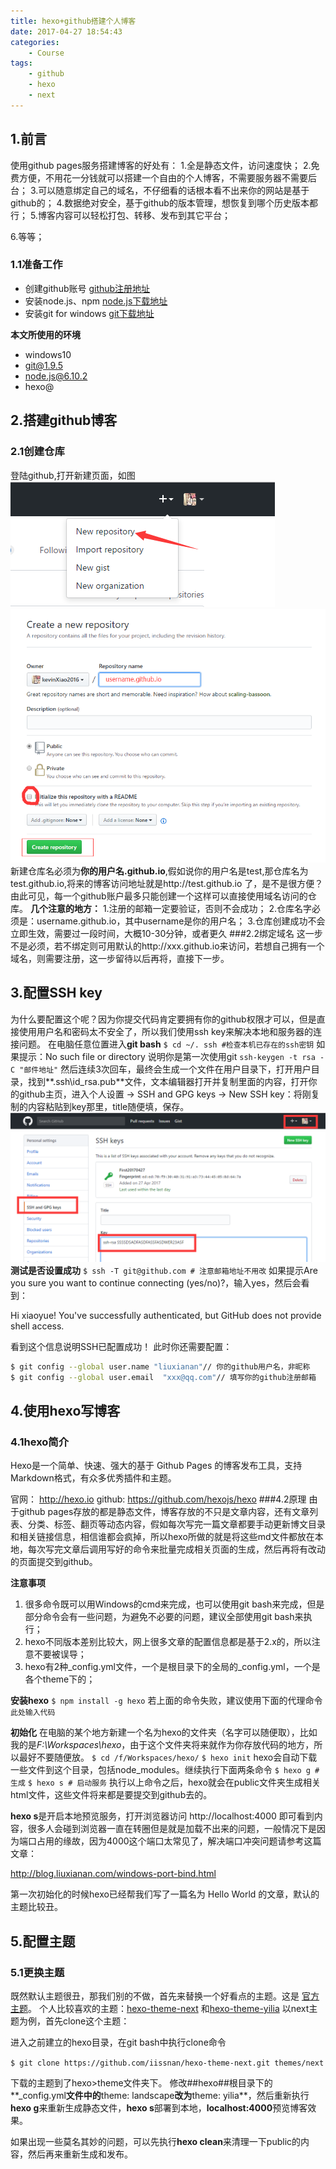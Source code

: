 ```yaml
---
title: hexo+github搭建个人博客
date: 2017-04-27 18:54:43
categories:
	- Course
tags:
	- github
	- hexo
	- next
---
```

## 1.前言
使用github pages服务搭建博客的好处有：
1.全是静态文件，访问速度快；
2.免费方便，不用花一分钱就可以搭建一个自由的个人博客，不需要服务器不需要后台；
3.可以随意绑定自己的域名，不仔细看的话根本看不出来你的网站是基于github的；
4.数据绝对安全，基于github的版本管理，想恢复到哪个历史版本都行；
5.博客内容可以轻松打包、转移、发布到其它平台；
<!-- more -->
6.等等；

### 1.1准备工作

 - 创建github账号       [github注册地址](https://github.com/)
 - 安装node.js、npm     [node.js下载地址](https://nodejs.org/en/download/)
 - 安装git for windows  [git下载地址](https://git-scm.com/downloads)
 
**本文所使用的环境**
 - windows10
 - git@1.9.5
 - node.js@6.10.2
 - hexo@

## 2.搭建github博客
### 2.1创建仓库
登陆github,打开新建页面，如图![步骤一](/images/blog/newRepository.png)
![步骤二](/images/blog/step2.png)
新建仓库名必须为**你的用户名.github.io**,假如说你的用户名是test,那仓库名为test.github.io,将来的博客访问地址就是http://test.github.io 了，是不是很方便？
由此可见，每一个github账户最多只能创建一个这样可以直接使用域名访问的仓库。
**几个注意的地方：**
1.注册的邮箱一定要验证，否则不会成功；
2.仓库名字必须是：username.github.io，其中username是你的用户名；
3.仓库创建成功不会立即生效，需要过一段时间，大概10-30分钟，或者更久
###2.2绑定域名
这一步不是必须，若不绑定则可用默认的http://xxx.github.io来访问，若想自己拥有一个域名，则需要注册，这一步留待以后再将，直接下一步。
## 3.配置SSH key
为什么要配置这个呢？因为你提交代码肯定要拥有你的github权限才可以，但是直接使用用户名和密码太不安全了，所以我们使用ssh key来解决本地和服务器的连接问题。
在电脑任意位置进入**git bash**
`$ cd ~/. ssh #检查本机已存在的ssh密钥` 
如果提示：No such file or directory 说明你是第一次使用git
`ssh-keygen -t rsa -C "邮件地址"`
然后连续3次回车，最终会生成一个文件在用户目录下，打开用户目录，找到**.ssh\id_rsa.pub**文件，文本编辑器打开并复制里面的内容，打开你的github主页，进入个人设置 -> SSH and GPG keys -> New SSH key：将刚复制的内容粘贴到key那里，title随便填，保存。
![步骤三](/images/blog/step3.png)
**测试是否设置成功**
`$ ssh -T git@github.com # 注意邮箱地址不用改`
如果提示Are you sure you want to continue connecting (yes/no)?，输入yes，然后会看到：

Hi xiaoyue! You've successfully authenticated, but GitHub does not provide shell access.

看到这个信息说明SSH已配置成功！
此时你还需要配置：
```bash
$ git config --global user.name "liuxianan"// 你的github用户名，非昵称
$ git config --global user.email  "xxx@qq.com"// 填写你的github注册邮箱
```

## 4.使用hexo写博客
### 4.1hexo简介
Hexo是一个简单、快速、强大的基于 Github Pages 的博客发布工具，支持Markdown格式，有众多优秀插件和主题。

官网： http://hexo.io
github: https://github.com/hexojs/hexo
###4.2原理
由于github pages存放的都是静态文件，博客存放的不只是文章内容，还有文章列表、分类、标签、翻页等动态内容，假如每次写完一篇文章都要手动更新博文目录和相关链接信息，相信谁都会疯掉，所以hexo所做的就是将这些md文件都放在本地，每次写完文章后调用写好的命令来批量完成相关页面的生成，然后再将有改动的页面提交到github。

**注意事项**

 1. 很多命令既可以用Windows的cmd来完成，也可以使用git bash来完成，但是部分命令会有一些问题，为避免不必要的问题，建议全部使用git bash来执行；
 2. hexo不同版本差别比较大，网上很多文章的配置信息都是基于2.x的，所以注意不要被误导；
 3. hexo有2种_config.yml文件，一个是根目录下的全局的_config.yml，一个是各个theme下的；

**安装hexo**
`$ npm install -g hexo`
若上面的命令失败，建议使用下面的代理命令
`此处输入代码`

**初始化**
在电脑的某个地方新建一个名为hexo的文件夹（名字可以随便取），比如我的是*F:\Workspaces\hexo*，由于这个文件夹将来就作为你存放代码的地方，所以最好不要随便放。
`$ cd /f/Workspaces/hexo/`
`$ hexo init`
hexo会自动下载一些文件到这个目录，包括node_modules。继续执行下面两条命令
`$ hexo g # 生成`
`$ hexo s # 启动服务`
执行以上命令之后，hexo就会在public文件夹生成相关html文件，这些文件将来都是要提交到github去的。

**hexo s**是开启本地预览服务，打开浏览器访问 http://localhost:4000 即可看到内容，很多人会碰到浏览器一直在转圈但是就是加载不出来的问题，一般情况下是因为端口占用的缘故，因为4000这个端口太常见了，解决端口冲突问题请参考这篇文章：

http://blog.liuxianan.com/windows-port-bind.html

第一次初始化的时候hexo已经帮我们写了一篇名为 Hello World 的文章，默认的主题比较丑。

## 5.配置主题
### 5.1更换主题
既然默认主题很丑，那我们别的不做，首先来替换一个好看点的主题。这是 [官方主题](https://hexo.io/themes/)。
个人比较喜欢的主题：[hexo-theme-next](https://github.com/iissnan/hexo-theme-next) 和[hexo-theme-yilia](https://github.com/litten/hexo-theme-yilia)
以next主题为例，首先clone这个主题：

进入之前建立的hexo目录，在git bash中执行clone命令

`$ git clone https://github.com/iissnan/hexo-theme-next.git themes/next`

下载的主题到了hexo>theme文件夹下。
修改##hexo##根目录下的**_config.yml**文件中的**theme: landscape**改为**theme: yilia**，然后重新执行**hexo g**来重新生成静态文件，**hexo s**部署到本地，**localhost:4000**预览博客效果。

如果出现一些莫名其妙的问题，可以先执行**hexo clean**来清理一下public的内容，然后再来重新生成和发布。

